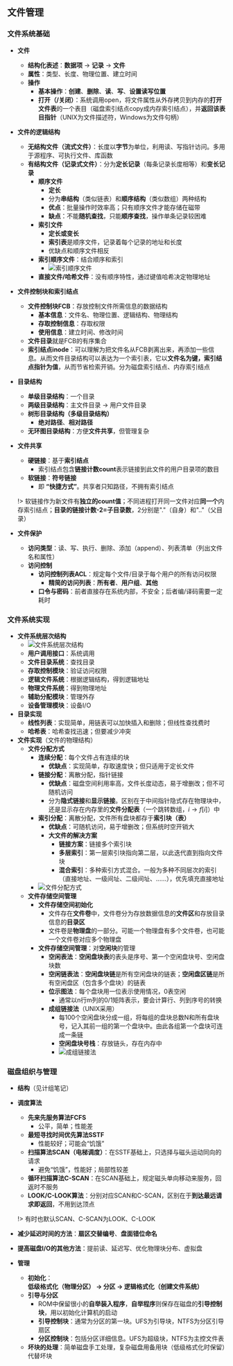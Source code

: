 ## 文件管理 <!-- {docsify-ignore} -->

### 文件系统基础

- **文件**
    - **结构化表述**：**数据项** → **记录** → **文件**
    - **属性**：类型、长度、物理位置、建立时间
    - **操作**
        - **基本操作**：**创建**、**删除**、**读**、**写**、**设置读写位置**
        - **打开（/关闭）**：系统调用open，将文件属性从外存拷贝到内存的**打开文件表**的一个表目（磁盘索引结点copy成内存索引结点），并**返回该表目指针**（UNIX为文件描述符，Windows为文件句柄）
- **文件的逻辑结构**
    - **无结构文件（流式文件）**：长度以**字节**为单位，利用读、写指针访问。多用于源程序、可执行文件、库函数
    - **有结构文件（记录式文件）**：分为**定长记录**（每条记录长度相等）和**变长记录**
        - **顺序文件**
            - **定长**
            - 分为**串结构**（类似链表）和**顺序结构**（类似数组）两种结构
            - **优点**：批量操作时效率高；只有顺序文件才能存储在磁带
            - **缺点**：不能**随机查找**，只能**顺序查找**，操作单条记录较困难
        - **索引文件**
            - **定长或变长**
            - **索引表**是顺序文件，记录着每个记录的地址和长度
            - 优缺点和顺序文件相反
        - **索引顺序文件**：结合顺序和索引
            - ![索引顺序文件](pics/41.png)
        - **直接文件/哈希文件**：没有顺序特性，通过键值哈希决定物理地址
- **文件控制块和索引结点**
    - **文件控制块FCB**：存放控制文件所需信息的数据结构
        - **基本信息**：文件名、物理位置、逻辑结构、物理结构
        - **存取控制信息**：存取权限
        - **使用信息**：建立时间、修改时间
    - **文件目录**就是FCB的有序集合
    - **索引结点inode**：可以理解为把文件名从FCB剥离出来，再添加一些信息。从而文件目录结构可以表达为一个索引表，它以**文件名为键，索引结点指针为值**，从而节省检索开销。分为磁盘索引结点、内存索引结点
- **目录结构**
    - **单级目录结构**：一个目录
    - **两级目录结构**：主文件目录 → 用户文件目录
    - **树形目录结构（多级目录结构）**
        - **绝对路径**、**相对路径**
    - **无环图目录结构**：方便**文件共享**，但管理复杂
- **文件共享**
    - **硬链接**：基于**索引结点**
        - 索引结点包含**链接计数count**表示链接到此文件的用户目录项的数目
    - **软链接**：**符号链接**
        - 即 **“快捷方式”**。共享者只知路径，不拥有索引结点
    
    !> 软链接作为新文件有**独立的count值**；不同进程打开同一文件对应**同一个**内存索引结点；**目录的链接计数-2=子目录数**，2分别是"."（自身）和".."（父目录）

- **文件保护**
    - **访问类型**：读、写、执行、删除、添加（append）、列表清单（列出文件名和属性）
    - **访问控制**
        - **访问控制列表ACL**：规定每个文件/目录于每个用户的所有访问权限
            - **精简的访问列表**：**所有者**、**用户组**、**其他**
        - **口令与密码**：前者直接存在系统内部，不安全；后者编/译码需要一定耗时

### 文件系统实现

- **文件系统层次结构**
    - ![文件系统层次结构](pics/42.png)
    - **用户调用接口**：系统调用
    - **文件目录系统**：查找目录
    - **存取控制模块**：验证访问权限
    - **逻辑文件系统**：根据逻辑结构，得到逻辑地址
    - **物理文件系统**：得到物理地址
    - **辅助分配模块**：管理外存
    - **设备管理模块**：设备I/O
- **目录实现**
    - **线性列表**：实现简单，用链表可以加快插入和删除；但线性查找费时
    - **哈希表**：哈希查找迅速；但要减少冲突
- **文件实现**（文件的物理结构）
    - **文件分配方式**
        - **连续分配**：每个文件占有连续的块
            - **优缺点**：实现简单，存取速度快；但只适用于定长文件
        - **链接分配**：离散分配，指针链接
            - **优缺点**：磁盘空间利用率高，文件长度动态，易于增删改；但不可随机访问
            - 分为**隐式链接**和**显示链接**。区别在于中间指针隐式存在物理块中，还是显示存在内存里的**文件分配表**（一个跳转数组，$i\rightarrow f[i]$）中
        - **索引分配**：离散分配，文件所有盘块都存于**索引块（表）**
            - **优缺点**：可随机访问，易于增删改；但系统时空开销大
            - **大文件的解决方案**
                - **链接方案**：链接多个索引块
                - **多层索引**：第一层索引块指向第二层，以此迭代直到指向文件块
                - **混合索引**：多种索引方式混合。一般为多种不同层次的索引（直接地址、一级间址、二级间址、……），优先填充直接地址
        - ![文件分配方式](pics/43.png)
    - **文件存储空间管理**
        - **文件存储空间初始化**
            - 文件存在**文件卷**中，文件卷分为存放数据信息的**文件区**和存放目录信息的**目录区**
            - 文件卷是**物理盘**的一部分。可能一个物理盘有多个文件卷，也可能一个文件卷对应多个物理盘
        - **文件存储空间管理**：对**空闲块**的管理
            - **空闲表法**：**空闲盘块表**的表头是序号、第一个空闲盘块号、空闲盘块数
            - **空闲链表法**：**空闲盘块链**是所有空闲盘块的链表；**空闲盘区链**是所有空闲盘区（包含多个盘块）的链表
            - **位示图法**：每个盘块用一位表示使用情况，0表空闲
                - 通常以n行m列的0/1矩阵表示，要会计算行、列到序号的转换
            - **成组链接法**（UNIX采用）
                - 每100个空闲盘块分成一组，将每组的盘块总数N和所有盘块号，记入其前一组的第一个盘块中。由此各组第一个盘块可连成一条链
                - **空闲盘块号栈**：存放链头，存在内存中
                - ![成组链接法](pics/44.png)

### 磁盘组织与管理

- **结构**（见计组笔记）
- **调度算法**
    - **先来先服务算法FCFS**
        - 公平，简单；性能差
    - **最短寻找时间优先算法SSTF**
        - 性能较好；可能会“饥饿”
    - **扫描算法SCAN（电梯调度）**：在SSTF基础上，只选择与磁头运动同向的请求
        - 避免“饥饿”，性能好；局部性较差
    - **循环扫描算法C-SCAN**：在SCAN基础上，规定磁头单向移动来服务，回返时不服务
    - **LOOK/C-LOOK算法**：分别对应SCAN和C-SCAN，区别在于**到达最远请求即返回**，不用到达顶点
    
    !> 有时也默认SCAN、C-SCAN为LOOK、C-LOOK

- **减少延迟时间的方法**：**扇区交替编号**、**盘面错位命名**
- **提高磁盘I/O的其他方法**：提前读、延迟写、优化物理块分布、虚拟盘
- **管理**
    - **初始化**：**低级格式化（物理分区） → 分区 → 逻辑格式化（创建文件系统）**
    - **引导与分区**
        - ROM中保留很小的**自举装入程序**，**自举程序**则保存在磁盘的**引导控制块**，用以初始化计算机的启动
        - **引导控制块**：通常为分区的第一块。UFS为引导块，NTFS为分区引导扇区
        - **分区控制块**：包括分区详细信息。UFS为超级块，NTFS为主控文件表
    - **坏块的处理**：简单磁盘手工处理，复杂磁盘用备用块（低级格式化时保留）代替坏块
